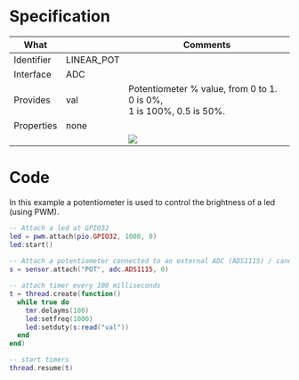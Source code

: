 # Specification

| What         |                 | Comments                    |
|--------------|-----------------|-----------------------------|
| Identifier   | LINEAR_POT      |                             |
| Interface    | ADC             |                             |
| Provides     | val             | Potentiometer % value, from 0 to 1. 0 is 0%,<br/>1 is 100%, 0.5 is 50%.|
| Properties   | none            |                             | 
|              |                 | ![](http://git.whitecatboard.org/pot.png)                           |

# Code

In this example a potentiometer is used to control the brightness of a led (using PWM).

```lua
-- Attach a led at GPIO32
led = pwm.attach(pio.GPIO32, 1000, 0)
led:start()
      
-- Attach a potentiometer connected to an external ADC (ADS1115) / cannel 0
s = sensor.attach("POT", adc.ADS1115, 0)

-- attach timer every 100 milliseconds
t = thread.create(function()
  while true do
    tmr.delayms(100)
    led:setfreq(1000)
    led:setduty(s:read("val"))
  end
end)

-- start timers
thread.resume(t)
```